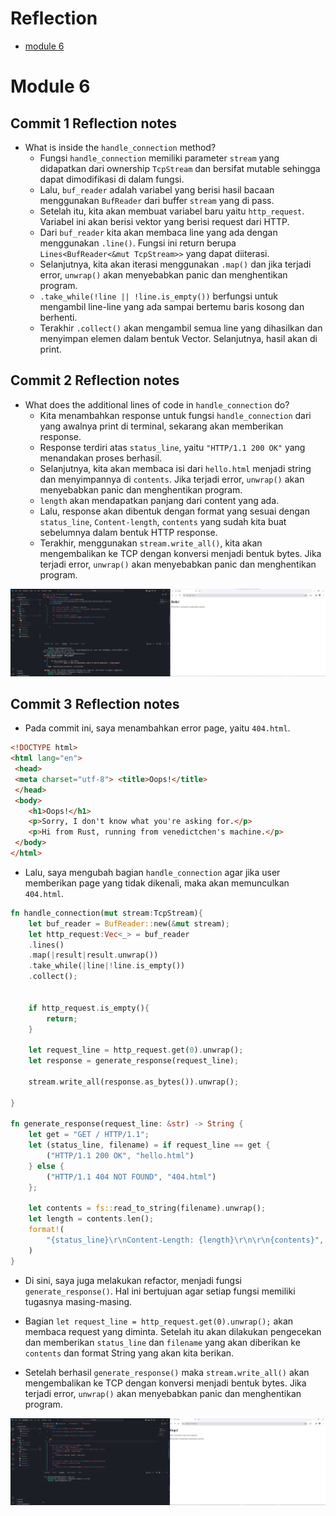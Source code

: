 # Reflection
- [module 6](#module-6)
# Module 6

##  Commit 1 Reflection notes
- What is inside the `handle_connection` method?
    - Fungsi `handle_connection` memiliki parameter `stream` yang didapatkan dari ownership `TcpStream` dan bersifat mutable sehingga dapat dimodifikasi di dalam fungsi.
    - Lalu, `buf_reader` adalah variabel yang berisi hasil bacaan menggunakan `BufReader` dari buffer `stream` yang di pass.
    - Setelah itu, kita akan membuat variabel baru yaitu `http_request`. Variabel ini akan berisi vektor yang berisi request dari HTTP. 
    - Dari `buf_reader` kita akan membaca line yang ada dengan menggunakan `.line()`. Fungsi ini return berupa `Lines<BufReader<&mut TcpStream>>` yang dapat diiterasi.
    - Selanjutnya, kita akan iterasi menggunakan `.map()` dan jika terjadi error, `unwrap()` akan menyebabkan panic dan menghentikan program.
    - `.take_while(!line || !line.is_empty())` berfungsi untuk mengambil line-line yang ada sampai bertemu baris kosong dan berhenti.
    - Terakhir `.collect()` akan mengambil semua line yang dihasilkan dan menyimpan elemen dalam bentuk Vector. Selanjutnya, hasil akan di print.


## Commit 2 Reflection notes
- What does the additional lines of code in `handle_connection` do?
    - Kita menambahkan response untuk fungsi `handle_connection` dari yang awalnya print di terminal, sekarang akan memberikan response.
    - Response terdiri atas `status_line`, yaitu `"HTTP/1.1 200 OK"` yang menandakan proses berhasil.
    - Selanjutnya, kita akan membaca isi dari `hello.html` menjadi string dan menyimpannya di `contents`. Jika terjadi error, `unwrap()` akan menyebabkan panic dan menghentikan program.
    - `length` akan mendapatkan panjang dari content yang ada.
    - Lalu, response akan dibentuk dengan format yang sesuai dengan `status_line`, `Content-length`, `contents` yang sudah kita buat sebelumnya dalam bentuk HTTP response.
    - Terakhir, menggunakan `stream.write_all()`, kita akan mengembalikan ke TCP dengan konversi menjadi bentuk bytes. Jika terjadi error, `unwrap()` akan menyebabkan panic dan menghentikan program.

![](/public/images/commit2.png)

## Commit 3 Reflection notes
- Pada commit ini, saya menambahkan error page, yaitu `404.html`. 
```HTML
<!DOCTYPE html>
<html lang="en">
 <head>
 <meta charset="utf-8"> <title>Oops!</title>
 </head> 
 <body> 
    <h1>Oops!</h1> 
    <p>Sorry, I don't know what you're asking for.</p>
    <p>Hi from Rust, running from venedictchen's machine.</p>
 </body>
</html>
```
- Lalu, saya mengubah bagian `handle_connection` agar jika user memberikan page yang tidak dikenali, maka akan memunculkan `404.html`. 
```rust
fn handle_connection(mut stream:TcpStream){
    let buf_reader = BufReader::new(&mut stream);
    let http_request:Vec<_> = buf_reader
    .lines()
    .map(|result|result.unwrap())
    .take_while(|line|!line.is_empty()) 
    .collect();


    if http_request.is_empty(){
        return;
    }
    
    let request_line = http_request.get(0).unwrap();
    let response = generate_response(request_line);

    stream.write_all(response.as_bytes()).unwrap();
    
}

fn generate_response(request_line: &str) -> String {
    let get = "GET / HTTP/1.1"; 
    let (status_line, filename) = if request_line == get {
        ("HTTP/1.1 200 OK", "hello.html")
    } else {
        ("HTTP/1.1 404 NOT FOUND", "404.html")
    };

    let contents = fs::read_to_string(filename).unwrap();
    let length = contents.len();
    format!(
        "{status_line}\r\nContent-Length: {length}\r\n\r\n{contents}",
    )
}

```

- Di sini, saya juga melakukan refactor, menjadi fungsi `generate_response()`. Hal ini bertujuan agar setiap fungsi memiliki tugasnya masing-masing.

- Bagian `let request_line = http_request.get(0).unwrap();` akan membaca request yang diminta. Setelah itu akan dilakukan pengecekan dan memberikan `status_line` dan `filename` yang akan diberikan ke `contents` dan format String yang akan kita berikan.
- Setelah berhasil `generate_response()` maka `stream.write_all()` akan mengembalikan ke TCP dengan konversi menjadi bentuk bytes. Jika terjadi error, `unwrap()` akan menyebabkan panic dan menghentikan program.

![](/public/images/commit3.png)